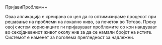 ПријавиПроблем++

Оваа апликација е креирана со цел да го оптимизираме процесот при решавање на проблеми на локално ниво, за почеток во Тетово. Преку овој систем корисниците ги пријавуваат проблемите со кои наидуваат во секојдневниот живот околу нив за да се намали бројот на истите. Системот е наменет за поголема прегледност за надлежни.
